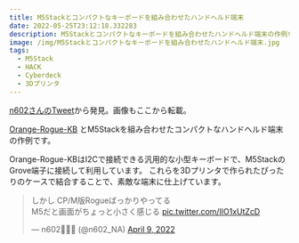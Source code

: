 ```yaml
---
title: M5Stackとコンパクトなキーボードを組み合わせたハンドヘルド端末
date: 2022-05-25T23:12:18.332283
description: M5Stackとコンパクトなキーボードを組み合わせたハンドヘルド端末の作例を紹介します
image: /img/M5Stackとコンパクトなキーボードを組み合わせたハンドヘルド端末.jpg
tags:
  - M5Stack
  - HACK
  - Cyberdeck
  - 3Dプリンタ
---
```

[n602さんのTweet](https://twitter.com/n602_NA/status/1512663135865356289)から発見。画像もここから転載。

[Orange-Rogue-KB](https://store.shopping.yahoo.co.jp/orangepicoshop/pico-k-055.html) とM5Stackを組み合わせたコンパクトなハンドヘルド端末の作例です。

Orange-Rogue-KBはI2Cで接続できる汎用的な小型キーボードで、M5StackのGrove端子に接続して利用しています。
これらを3Dプリンタで作られたぴったりのケースで結合することで、素敵な端末に仕上げています。



<blockquote class="twitter-tweet"><p lang="ja" dir="ltr">しかし CP/M版Rogueばっかりやってる<br>M5だと画面がちょっと小さく感じる <a href="https://t.co/lIO1xUtZcD">pic.twitter.com/lIO1xUtZcD</a></p>&mdash; n602💉💉💉 (@n602_NA) <a href="https://twitter.com/n602_NA/status/1512663135865356289?ref_src=twsrc%5Etfw">April 9, 2022</a></blockquote>
<script async src="https://platform.twitter.com/widgets.js" charset="utf-8"></script>



